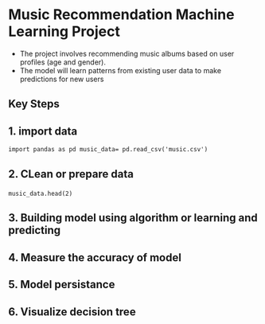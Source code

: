 # Music Recommendation Machine Learning Project

- The project involves recommending music albums based on user profiles (age and gender). 
- The model will learn patterns from existing user data to make predictions for new users
## Key Steps
## 1. import data
`import pandas as pd
music_data= pd.read_csv('music.csv')`
## 2. CLean or prepare data
`music_data.head(2)`
![]()
## 3. Building model using algorithm or learning and predicting
## 4. Measure the accuracy of model
## 5. Model persistance
## 6. Visualize decision tree

